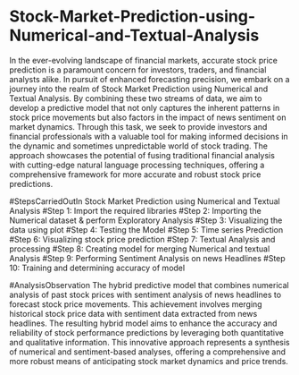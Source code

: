 # Stock-Market-Prediction-using-Numerical-and-Textual-Analysis

In the ever-evolving landscape of financial markets, accurate stock price prediction is a paramount concern for investors, traders, and financial analysts alike. In pursuit of enhanced forecasting precision, we embark on a journey into the realm of Stock Market Prediction using Numerical and Textual Analysis. By combining these two streams of data, we aim to develop a predictive model that not only captures the inherent patterns in stock price movements but also factors in the impact of news sentiment on market dynamics. Through this task, we seek to provide investors and financial professionals with a valuable tool for making informed decisions in the dynamic and sometimes unpredictable world of stock trading. The approach showcases the potential of fusing traditional financial analysis with cutting-edge natural language processing techniques, offering a comprehensive framework for more accurate and robust stock price predictions.

#StepsCarriedOutIn Stock Market Prediction using Numerical and Textual Analysis
#Step 1: Import the required libraries
#Step 2: Importing the Numerical dataset & perform Exploratory Analysis
#Step 3: Visualizing the data using plot
#Step 4: Testing the Model
#Step 5: Time series Prediction
#Step 6: Visualizing stock price prediction
#Step 7: Textual Analysis and processing
#Step 8: Creating model for merging Numerical and textual Analysis
#Step 9: Performing Sentiment Analysis on news Headlines
#Step 10: Training and determining accuracy of model

#AnalysisObservation
The hybrid predictive model that combines numerical analysis of past stock prices with sentiment analysis of news headlines to forecast stock price movements. This achievement involves merging historical stock price data with sentiment data extracted from news headlines. The resulting hybrid model aims to enhance the accuracy and reliability of stock performance predictions by leveraging both quantitative and qualitative information. This innovative approach represents a synthesis of numerical and sentiment-based analyses, offering a comprehensive and more robust means of anticipating stock market dynamics and price trends.


